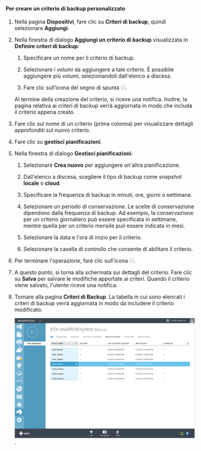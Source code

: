 
<!--author=SharS last changed: 9/15/15-->


#### Per creare un criterio di backup personalizzato

1. Nella pagina **Dispositivi**, fare clic su **Criteri di backup**, quindi selezionare **Aggiungi**.

2. Nella finestra di dialogo **Aggiungi un criterio di backup** visualizzata in **Definire criteri di backup**:

    1. Specificare un nome per il criterio di backup.

    2. Selezionare i volumi da aggiungere a tale criterio. È possibile aggiungere più volumi, selezionandoli dall'elenco a discesa.

    3. Fare clic sull’icona del segno di spunta ![icona del segno di spunta](./media/storsimple-add-backup-policy/HCS_CheckIcon-include.png).

     Al termine della creazione del criterio, si riceve una notifica. Inoltre, la pagina relativa ai criteri di backup verrà aggiornata in modo che includa il criterio appena creato.

4. Fare clic sul nome di un criterio (prima colonna) per visualizzare dettagli approfonditi sul nuovo criterio.

5. Fare clic su **gestisci pianificazioni**.

6. Nella finestra di dialogo **Gestisci pianificazioni**:

    1. Selezionare **Crea nuovo** per aggiungere un'altra pianificazione.

    2. Dall'elenco a discesa, scegliere il tipo di backup come snapshot **locale** o **cloud**.

    3. Specificare la frequenza di backup in minuti, ore, giorni o settimane.

    4. Selezionare un periodo di conservazione. Le scelte di conservazione dipendono dalla frequenza di backup. Ad esempio, la conservazione per un criterio giornaliero può essere specificata in settimane, mentre quella per un criterio mensile può essere indicata in mesi.
 
    5. Selezionare la data e l'ora di inizio per il criterio.

    6. Selezionare la casella di controllo che consente di abilitare il criterio.

7. Per terminare l'operazione, fare clic sull'icona ![icona del segno di spunta](./media/storsimple-add-backup-policy/HCS_CheckIcon-include.png).

8. A questo punto, si torna alla schermata sui dettagli del criterio. Fare clic su **Salva** per salvare le modifiche apportate ai criteri. Quando il criterio viene salvato, l'utente riceve una notifica.

9. Tornare alla pagina **Criteri di Backup**. La tabella in cui sono elencati i criteri di backup verrà aggiornata in modo da includere il criterio modificato.

    ![Criterio di backup personalizzato](./media/storsimple-create-custom-backup-policy/HCS_CustomBackupPolicyM-include.png).

<!---HONumber=Oct15_HO3-->